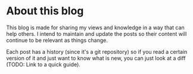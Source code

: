 # About this blog

This blog is made for sharing my views and knowledge in a way that can help others.
I intend to maintain and update the posts so their content will continue to be relevant as things change.

Each post has a history (since it's a git repository) so if you read a certain version of it and just want to know what is new, you can just look at a diff (TODO: Link to a quick guide).

